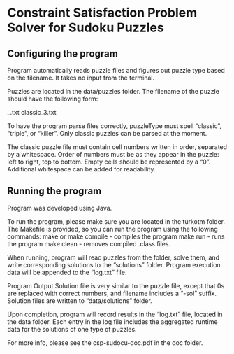 # Constraint Satisfaction Problem Solver for Sudoku Puzzles

## Configuring the program

Program automatically reads puzzle files and figures out puzzle type based on the filename. It takes no input from the terminal.

Puzzles are located in the data/puzzles folder. The filename of the puzzle should have the following form: 

<puzzleType>_<id>.txt
classic_3.txt

To have the program parse files correctly, puzzleType must spell “classic”, “triple”, or “killer”. Only classic puzzles can be parsed at the moment.

The classic puzzle file must contain cell numbers written in order, separated by a whitespace. Order of numbers must be as they appear in the puzzle: left to right, top to bottom. Empty cells should be represented by a “0”.  Additional whitespace can be added for readability.

## Running the program

Program was developed using Java.

To run the program, please make sure you are located in the turkotm folder. The Makefile is provided, so you can run the program using the following commands:
make or make compile - compiles the program
make run - runs the program
make clean - removes compiled .class files.

When running, program will read puzzles from the folder, solve them, and write corresponding solutions to the “solutions” folder. Program execution data will be appended to the “log.txt” file.

Program Output
Solution file is very similar to the puzzle file, except that 0s are replaced with correct numbers, and filename includes a “-sol” suffix. Solution files are written to 
“data/solutions” folder.

Upon completion, program will record results in the “log.txt” file, located in the data folder. Each entry in the log file includes the aggregated runtime data for the solutions of one type of puzzles. 

For more info, please see the csp-sudocu-doc.pdf in the doc folder.